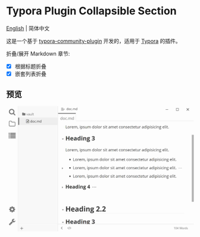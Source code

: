 # Typora Plugin Collapsible Section

[English](https://github.com/typora-community-plugin/typora-plugin-collapsible-section#README.md) | 简体中文

这是一个基于 [typora-community-plugin](https://github.com/typora-community-plugin/typora-community-plugin) 开发的，适用于 [Typora](https://typora.io) 的插件。

折叠/展开 Markdown 章节:

- [x] 根据标题折叠
- [x] 嵌套列表折叠

## 预览

![](./docs/assets/base.jpg)
